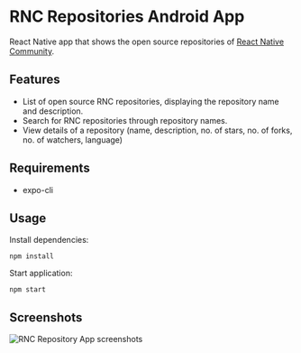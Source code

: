 # RNC Repositories Android App

React Native app that shows the open source repositories of [React Native Community](https://github.com/react-native-community).

## Features
- List of open source RNC repositories, displaying the repository name and description.
- Search for RNC repositories through repository names.
- View details of a repository (name, description, no. of stars, no. of forks, no. of watchers, language)
  
## Requirements
- expo-cli
  
## Usage
Install dependencies:

```npm install```

Start application: 

```npm start```

## Screenshots
![RNC Repository App screenshots](app-screenshot.png)
